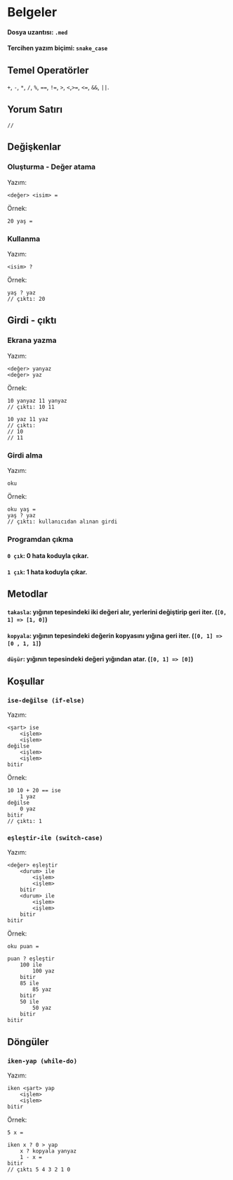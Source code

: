 # Belgeler
#### Dosya uzantısı: `.med`
#### Tercihen yazım biçimi: `snake_case`

## Temel Operatörler
`+`, `-`, `*`, `/`, `%`, `==`, `!=`, `>`, `<`,`>=`, `<=`, `&&`, `||`.

## Yorum Satırı
`//`

## Değişkenlar
### Oluşturma - Değer atama
Yazım:
```
<değer> <isim> =
```
Örnek:
```
20 yaş =
```
### Kullanma
Yazım:
```
<isim> ?
```
Örnek:
```
yaş ? yaz
// çıktı: 20
```

## Girdi - çıktı
### Ekrana yazma
Yazım:
```
<değer> yanyaz
<değer> yaz
```
Örnek:
```
10 yanyaz 11 yanyaz
// çıktı: 10 11

10 yaz 11 yaz
// çıktı:
// 10
// 11
```
### Girdi alma
Yazım:
```
oku
```
Örnek:
```
oku yaş =
yaş ? yaz
// çıktı: kullanıcıdan alınan girdi
```
### Programdan çıkma
#### `0 çık`: 0 hata koduyla çıkar.
#### `1 çık`: 1 hata koduyla çıkar.

## Metodlar
#### `takasla`: yığının tepesindeki iki değeri alır, yerlerini değiştirip geri iter. (`[0, 1] => [1, 0]`)
#### `kopyala`: yığının tepesindeki değerin kopyasını yığına geri iter. (`[0, 1] => [0 , 1, 1]`)
#### `düşür`: yığının tepesindeki değeri yığından atar. (`[0, 1] => [0]`)

## Koşullar
### `ise-değilse (if-else)`
Yazım:
```
<şart> ise
    <işlem>
    <işlem>
değilse
    <işlem>
    <işlem>
bitir
```
Örnek:
```
10 10 + 20 == ise
    1 yaz
değilse
    0 yaz
bitir
// çıktı: 1
```

### `eşleştir-ile (switch-case)`
Yazım:
```
<değer> eşleştir
    <durum> ile
        <işlem>
        <işlem>
    bitir
    <durum> ile
        <işlem>
        <işlem>
    bitir
bitir
```
Örnek:
```
oku puan =

puan ? eşleştir
    100 ile
        100 yaz
    bitir
    85 ile
        85 yaz
    bitir
    50 ile
        50 yaz
    bitir
bitir
```

## Döngüler
### `iken-yap (while-do)`
Yazım:
```
iken <şart> yap
    <işlem>
    <işlem>
bitir
```
Örnek:
```
5 x =

iken x ? 0 > yap
    x ? kopyala yanyaz
    1 - x =
bitir
// çıktı 5 4 3 2 1 0
```
